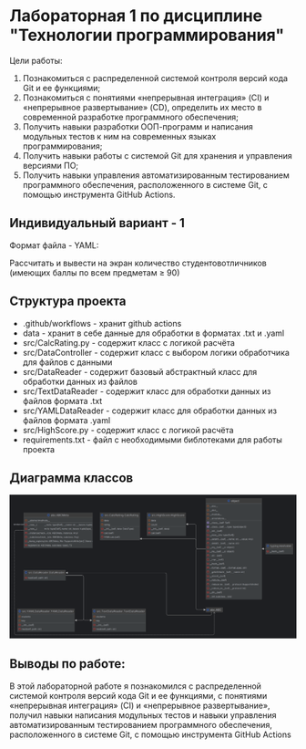 # Лабораторная 1 по дисциплине "Технологии программирования"
Цели работы:
1. Познакомиться c распределенной системой контроля версий кода Git и ее функциями;
2. Познакомиться с понятиями «непрерывная интеграция» (CI) и «непрерывное развертывание» 
(CD), определить их место в современной разработке программного обеспечения;
3. Получить навыки разработки ООП-программ и написания модульных тестов к ним на 
современных языках программирования;
4. Получить навыки работы с системой Git для хранения и управления версиями ПО;
5. Получить навыки управления автоматизированным тестированием программного обеспечения, 
расположенного в системе Git, с помощью инструмента GitHub Actions.

## Индивидуальный вариант - 1
Формат файла - YAML:

Рассчитать и вывести на экран количество студентовотличников (имеющих баллы по всем предметам ≥ 90)


## Структура проекта
- .github/workflows - хранит github actions
- data - хранит в себе данные для обработки в форматах .txt и .yaml
- src/CalcRating.py - содержит класс с логикой расчёта
- src/DataController - содержит класс с выбором логики обработчика для файлов с данными
- src/DataReader - содержит базовый абстрактный класс для обработки данных из файлов
- src/TextDataReader - содержит класс для обработки данных из файлов формата .txt
- src/YAMLDataReader - содержит класс для обработки данных из файлов формата .yaml
- src/HighScore.py - содержит класс с логикой расчёта
- requirements.txt - файл с необходимыми библотеками для работы проекта

## Диаграмма классов
![img_1.png](img.png)

## Выводы по работе:
В этой лабораторной работе я познакомился с распределенной системой контроля версий кода Git и ее функциями, с понятиями «непрерывная интеграция» (CI) и «непрерывное развертывание», получил навыки написания модульных тестов и навыки управления автоматизированным тестированием программного обеспечения, 
расположенного в системе Git, с помощью инструмента GitHub Actions
